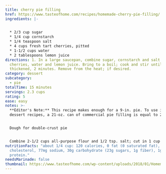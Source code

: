 ```yaml
---
title: cherry pie filling
href: https://www.tasteofhome.com/recipes/homemade-cherry-pie-filling/
ingredients: |-
  

  * 2/3 cup sugar
  * 1/4 cup cornstarch
  * 1/4 teaspoon salt
  * 4 cups fresh tart cherries, pitted
  * 1-1/2 cups water
  * 2 tablespoons lemon juice
directions: 1. In a large saucepan, combine sugar, cornstarch and salt. Add
  cherries, water and lemon juice. Bring to a boil; cook and stir until
  thickened, 2 minutes. Remove from the heat; if desired.
category: dessert
subcategory:
  - pie
totalTime: 15 minutes
servings: 2.3 cups
rating: 5
ease: easy
notes: >-
  **Editor's Note:** This recipe makes enough for a 9-in. pie. To use in other
  dessert recipes, a 21-oz. can of commercial pie filling is equal to 2 cups.


  Dough for double-crust pie


  Combine 2-1/2 cups all-purpose flour and 1/2 tsp. salt; cut in 1 cup cold butter until crumbly. Gradually add 1/3 to 2/3 cup ice water, tossing with a fork until dough holds together when pressed. Divide dough in half. Shape each into a disk; wrap and refrigerate 1 hour.
nutritionFacts: "about 1/4 cup: 120 calories, 0 fat (0 saturated fat), 0
  cholesterol, 77mg sodium, 30g carbohydrate (23g sugars, 1g fiber), 1g
  protein."
needsMarinade: false
thumbnail: https://www.tasteofhome.com/wp-content/uploads/2018/01/Homemade-Cherry-Pie-Filling_EXPS_FT23_33721_ST_4_26_1.jpg?fit=700,1024
---
```


